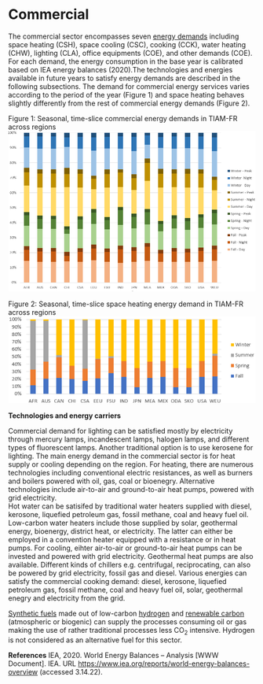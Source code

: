 # Commercial

The commercial sector encompasses seven [energy demands](../demands/index.md) including space heating (CSH), space cooling (CSC), cooking (CCK), water heating (CHW), lighting (CLA), office equipments (COE), and other demands (COE). For each demand, the energy consumption in the base year is calibrated based on IEA energy balances (2020).The technologies and energies available in future years to satisfy energy demands are described in the following subsections.
The demand for commercial energy services varies according to the period of the year (Figure 1) and space heating behaves slightly differently from the rest of commercial energy demands (Figure 2).

Figure 1: Seasonal, time-slice commercial energy demands in TIAM-FR across regions
![](commercial_comfr.png)

Figure 2: Seasonal, time-slice space heating energy demand in TIAM-FR across regions
![](space_heating_comfr.png)

**Technologies and energy carriers**

Commercial demand for lighting can be satisfied mostly by electricity through mercury lamps, incandescent lamps, halogen lamps, and different types of fluorescent lamps. Another traditional option is to use kerosene for lighting.
The main energy demand in the commercial sector is for heat supply or cooling depending on the region. For heating, there are numerous technologies including conventional electric resistances, as well as burners and boilers powered with oil, gas, coal or bioenegry. Alternative technologies include air-to-air and ground-to-air heat pumps, powered with grid electricity.  
Hot water can be satisifed by traditional water heaters supplied with diesel, kerosone, liquefied petroleum gas, fossil methane, coal and heavy fuel oil. Low-carbon water heaters include those supplied by solar, geothermal energy, bioenergy, district heat, or electricity. The latter can either be employed in a convention heater equipped with a resistance or in heat pumps.
For cooling, eihter air-to-air or ground-to-air heat pumps can be invested and powered with grid electricity. Geothermal heat pumps are also available. Different kinds of chillers e.g. centrifugal, reciprocating, can also be powered by grid electricity, fossil gas and diesel.
Various energies can satisfy the commercial cooking demand: diesel, kerosone, liquefied petroleum gas, fossil methane, coal and heavy fuel oil, solar, geothermal enegry and electricity from the grid.

[Synthetic fuels](./supply/synthetic-fuels.md) made out of low-carbon [hydrogen](./supply/hydrogen.md) and [renewable carbon](../emissions/CO2-accounting.md) (atmospheric or biogenic) can supply the processes consuming oil or gas making the use of rather traditional processes less CO<sub>2</sub> intensive. Hydrogen is not considered as an alternative fuel for this sector.

**References**
IEA, 2020. World Energy Balances – Analysis [WWW Document]. IEA. URL https://www.iea.org/reports/world-energy-balances-overview (accessed 3.14.22).
